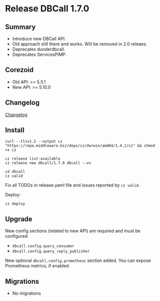 # Release DBCall 1.7.0

## Summary

* Introduce new DBCall API.
* Old approach still there and works. Will be removed in 2.0 releaes.
* Deprecates dunderdbcall.
* Deprecates ServicesPIMP.

## Corezoid

* Old API: >= 5.5.1
* New API: >= 5.10.0

## Changelog

[Changelog](CHANGELOG.md)

## Install

```
curl --tlsv1.2 --output cz "https://repo.middleware.biz/deps/cz/darwin/amd64/1.4.1/cz" && chmod +x cz

cz release list-available
cz release new dbcall/1.7.0 dbcall --vv

cd dbcall
cz valid
```

Fix all TODOs in release.yaml file and issues reported by `cz valid`.

Deploy:
```
cz deploy
```

## Upgrade

New config sections (related to new API) are required and must be configured:
* `dbcall.config.query_consumer`
* `dbcall.config.query_reply_publisher`

New optional `dbcall.config.prometheus` section added. You can expose Prometheus metrics, if enabled.   

## Migrations

* No migrations
